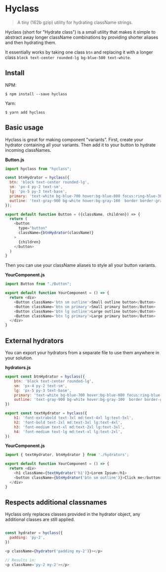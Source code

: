 # Hyclass

> A tiny (162b gzip) utility for hydrating className strings.

Hyclass (short for "Hydrate class") is a small utility that makes it simple to abstract away longer className combinations by providing shorter aliases and then hydrating them.

It essentially works by taking one class `btn` and replacing it with a longer class `block text-center rounded-lg bg-blue-500 text-white`.

## Install

NPM:
```
$ npm install --save hyclass
```

Yarn:
```
$ yarn add hyclass
```

## Basic usage

Hyclass is great for making component "variants". First, create your hydrator containing all your variants. Then add it to your button to hydrate incoming classNames.

**Button.js**

```js
import hyclass from "hyclass";

const btnHydrator = hyclass({
  btn: 'block text-center rounded-lg',
  sm: 'px-4 py-2 text-sm',
  lg: 'px-5 py-3 text-base',
  primary: 'text-white bg-blue-700 hover:bg-blue-800 focus:ring-blue-300',
  outline: 'text-gray-900 bg-white hover:bg-gray-100  border border-gray-300'
});

export default function Button = ({className, children}) => {
  return (
    <button 
      type="button" 
      className={btnHydrator(className)}
    >
      {children}
    </button>
  )
}
```
Then you can use your className aliases to style all your button variants.

**YourComponent.js**

```js
import Button from "./Button";

export default function YourComponent = () => {
  return <div>
    <Button className='btn sm outline'>Small outline button</Button>
    <Button className='btn sm primary'>Small primary button</Button>
    <Button className='btn lg outline'>Large outline button</Button>
    <Button className='btn lg primary'>Large primary button</Button>
  </div>
}
```

## External hydrators
You can export your hydrators from a separate file to use them anywhere in your solution.

**hydrators.js**
```js
export const btnHydrator = hyclass({
    btn: 'block text-center rounded-lg',
    sm: 'px-4 py-2 text-sm',
    lg: 'px-5 py-3 text-base',
    primary: 'text-white bg-blue-700 hover:bg-blue-800 focus:ring-blue-300',
    outline: 'text-gray-900 bg-white hover:bg-gray-100  border border-gray-300'
})

export const textHydrator = hyclass({
    h1: 'font-extrabold text-3xl md:text-4xl lg:text-5xl',
    h2: 'font-bold text-2xl md:text-3xl lg:text-4xl',
    h3: 'font-medium text-xl md:text-2xl lg:text-3xl',
    h4: 'font-medium text-lg md:text-xl lg:text-2xl',
})
```
**YourComponent.js**
```js
import { textHydrator, btnHydrator } from './hydrators';

export default function YourComponent = () => {
  return <div>
    <h1 className={textHydrator('h1')}>Lorem Ipsum</h1>
    <button className={btnHydrator('btn sm outline')}>Click me</button>
  </div>
}
```

## Respects additional classnames

Hyclass only replaces classes provided in the hydrator object, any additional classes are still applied.

```js

const hydrator = hyclass({
  padding: 'py-2',
})

<p className={hydrator('padding my-2')}></p>

// Results in:
<p className='py-2 my-2'></p>
```
